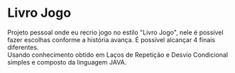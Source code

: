 # Livro Jogo 
Projeto pessoal onde eu recrio jogo no estilo "Livro Jogo", nele é possível fazer escolhas conforme a história avança. É possível alcançar 4 finais diferentes.<br />
Usando conhecimento obtido em Laços de Repetição e Desvio Condicional simples e composto da linguagem JAVA.
